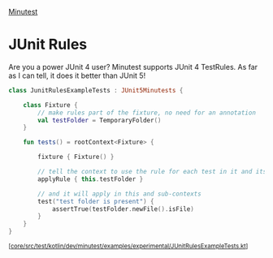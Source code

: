 [Minutest](README.md)

# JUnit Rules

Are you a power JUnit 4 user? Minutest supports JUnit 4 TestRules. As far as I can tell, it does it better than JUnit 5!

```kotlin
class JunitRulesExampleTests : JUnit5Minutests {

    class Fixture {
        // make rules part of the fixture, no need for an annotation
        val testFolder = TemporaryFolder()
    }

    fun tests() = rootContext<Fixture> {

        fixture { Fixture() }

        // tell the context to use the rule for each test in it and its children
        applyRule { this.testFolder }

        // and it will apply in this and sub-contexts
        test("test folder is present") {
            assertTrue(testFolder.newFile().isFile)
        }
    }
}
```
<small>\[[core/src/test/kotlin/dev/minutest/examples/experimental/JUnitRulesExampleTests.kt](../core/src/test/kotlin/dev/minutest/examples/experimental/JUnitRulesExampleTests.kt)\]</small>